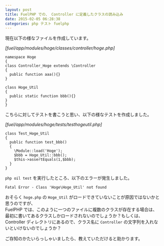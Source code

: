 ```yaml
---
layout: post
title: FuelPHP での、 Controller に定義したクラスの読み込み
date: 2015-02-05 06:28:38
categories: php テスト fuelphp
---
```

<p>現在以下の様なファイルを作成しています。</p>

<p><em>[fuel/app/modules/hoge/classes/controller/hoge.php]</em></p>

<pre class="lang-php prettyprint-override"><code>namespace Hoge
{
class Controller_Hoge extends \Controller
{
  public function aaa(){}
}

class Hoge_Util
{
  public static function bbb(){}
}
}
</code></pre>

<p>こちらに対してテストを書こうと思い、以下の様なテストを作成しました。</p>

<p><em>[fuel/app/modules/hoge/tests/testhogeutil.php]</em></p>

<pre class="lang-php prettyprint-override"><code>class Test_Hoge_Util
{
  public function test_bbb()
  {
    \Module::load('Hoge');
    $bbb = Hoge_Util::bbb();
    $this-&gt;assertEquals(1,$bbb);
  }
}
</code></pre>

<p><code>php oil test</code> を実行したところ、以下のエラーが発生しました。</p>

<pre class="lang-none prettyprint-override"><code>Fatal Error - Class 'Hoge\Hoge_Util' not found
</code></pre>

<p>おそらく <code>hoge.php</code> の <code>Hoge_Util</code> がロードできていないことが原因ではないかと思うのですが、<br>
FuelPHP では、このように一つのファイルに複数のクラスが存在する場合は、最初に書いてあるクラスしかロードされないのでしょうか？もしくは、 Controller ディレクトリにあるので、クラス名に <code>Controller</code> の文字列を入れないといけないのでしょうか？</p>

<p>ご存知のかたいらっしゃいましたら、教えていただけると助かります。</p>

